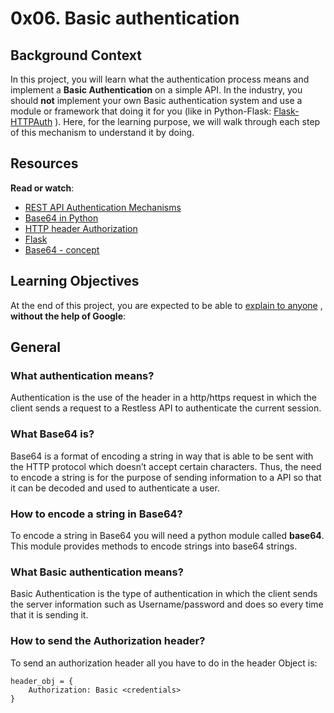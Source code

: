 # 0x06. Basic authentication

## Background Context
In this project, you will learn what the authentication process means and implement a **Basic Authentication** on a simple API.
In the industry, you should **not** implement your own Basic authentication system and use a module or framework that doing it for you (like in Python-Flask:  [Flask-HTTPAuth](https://intranet.hbtn.io/rltoken/ck5nE4pv5NdWV38srlET0Q) ). Here, for the learning purpose, we will walk through each step of this mechanism to understand it by doing.

## Resources
**Read or watch**:
*  [REST API Authentication Mechanisms](https://intranet.hbtn.io/rltoken/Yx1Na2qEzCLnke8RnpACDw) 
*  [Base64 in Python](https://intranet.hbtn.io/rltoken/R2kTeyWl2ef19mdxQuffww) 
*  [HTTP header Authorization](https://intranet.hbtn.io/rltoken/5BfGd-_oV9Asi_Ymi_lRSA) 
*  [Flask](https://intranet.hbtn.io/rltoken/3ivma6PpGZfjzDrA2zLq7g) 
*  [Base64 - concept](https://intranet.hbtn.io/rltoken/8ckHTvJq00WnvgEmn6GGtg) 

## Learning Objectives
At the end of this project, you are expected to be able to  [explain to anyone](https://intranet.hbtn.io/rltoken/SzP_ze3i3creBPylmPrRZQ) , **without the help of Google**:
## **General**
### What authentication means?
Authentication is the use of the header in a http/https request in which the client sends a request to a Restless API to authenticate the current session.

### What Base64 is?
Base64 is a format of encoding a string in way that is able to be sent with the HTTP protocol which doesn’t accept certain characters. Thus, the need to encode a string is for the purpose of sending information to a API so that it can be decoded and used to authenticate a user. 

### How to encode a string in Base64?
To encode a string in Base64 you will need a python module called **base64**. This module provides methods to encode strings into base64 strings.

### What Basic authentication means?
Basic Authentication is the type of authentication in which the client sends the server information such as Username/password and does so every time that it is sending it.
### How to send the Authorization header?
To send an authorization header all you have to do in the header Object is:
```
header_obj = {
	Authorization: Basic <credentials>
}
```
